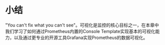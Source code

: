 # 小结

"You can't fix what you can't see"。可视化是监控的核心目标之一，在本章中我们学习了如何通过Prometheus内置的Console Template实现基本的可视化能力，以及通过更专业的开源工具Grafana实现Prometheus的数据可视化。